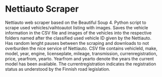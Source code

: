 # Nettiauto Scraper
Nettiauto web scraper based on the Beautiful Soup 4. Python script to scrape used vehicles/vaihtoautot listing with images. Saves the vehicle information in the CSV file and images of the vehicles into the respective folders named after the classified used vehicle ID given by the Nettiauto. Has random lenght pauses between the scraping and downloads to not overburden the nice service of Nettiauto.
CSV file contains vehicleId, make, model, year, engine, licenseplate, mileage, transmission, currenregistration, price, yearfrom, yearto. Yearfrom and yearto denote the years the current model has been available. The currentregistration indicates the registration status as understood by the Finnish road legislation.

